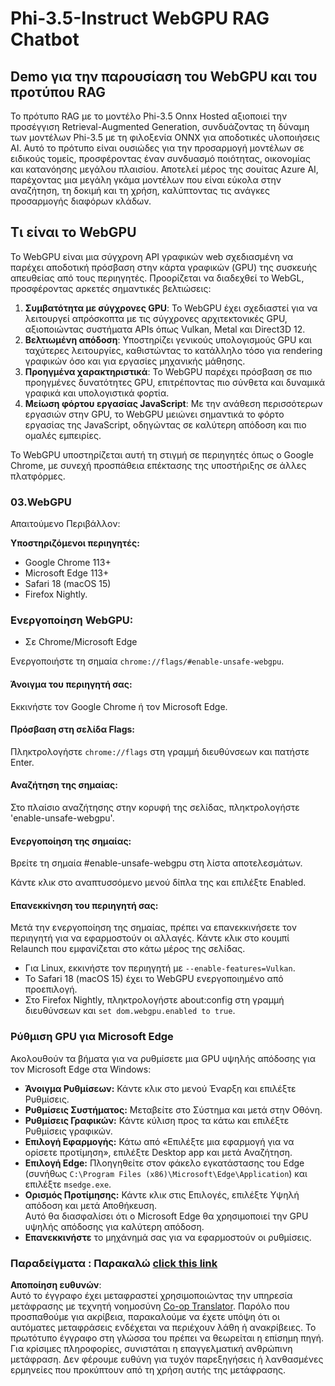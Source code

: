 <!--
CO_OP_TRANSLATOR_METADATA:
{
  "original_hash": "b62864faf628eb07f5231d4885555198",
  "translation_date": "2025-05-09T18:57:39+00:00",
  "source_file": "md/02.Application/01.TextAndChat/Phi3/WebGPUWithPhi35Readme.md",
  "language_code": "el"
}
-->
# Phi-3.5-Instruct WebGPU RAG Chatbot

## Demo για την παρουσίαση του WebGPU και του προτύπου RAG

Το πρότυπο RAG με το μοντέλο Phi-3.5 Onnx Hosted αξιοποιεί την προσέγγιση Retrieval-Augmented Generation, συνδυάζοντας τη δύναμη των μοντέλων Phi-3.5 με τη φιλοξενία ONNX για αποδοτικές υλοποιήσεις AI. Αυτό το πρότυπο είναι ουσιώδες για την προσαρμογή μοντέλων σε ειδικούς τομείς, προσφέροντας έναν συνδυασμό ποιότητας, οικονομίας και κατανόησης μεγάλου πλαισίου. Αποτελεί μέρος της σουίτας Azure AI, παρέχοντας μια μεγάλη γκάμα μοντέλων που είναι εύκολα στην αναζήτηση, τη δοκιμή και τη χρήση, καλύπτοντας τις ανάγκες προσαρμογής διαφόρων κλάδων.

## Τι είναι το WebGPU  
Το WebGPU είναι μια σύγχρονη API γραφικών web σχεδιασμένη να παρέχει αποδοτική πρόσβαση στην κάρτα γραφικών (GPU) της συσκευής απευθείας από τους περιηγητές. Προορίζεται να διαδεχθεί το WebGL, προσφέροντας αρκετές σημαντικές βελτιώσεις:

1. **Συμβατότητα με σύγχρονες GPU**: Το WebGPU έχει σχεδιαστεί για να λειτουργεί απρόσκοπτα με τις σύγχρονες αρχιτεκτονικές GPU, αξιοποιώντας συστήματα APIs όπως Vulkan, Metal και Direct3D 12.
2. **Βελτιωμένη απόδοση**: Υποστηρίζει γενικούς υπολογισμούς GPU και ταχύτερες λειτουργίες, καθιστώντας το κατάλληλο τόσο για rendering γραφικών όσο και για εργασίες μηχανικής μάθησης.
3. **Προηγμένα χαρακτηριστικά**: Το WebGPU παρέχει πρόσβαση σε πιο προηγμένες δυνατότητες GPU, επιτρέποντας πιο σύνθετα και δυναμικά γραφικά και υπολογιστικά φορτία.
4. **Μείωση φόρτου εργασίας JavaScript**: Με την ανάθεση περισσότερων εργασιών στην GPU, το WebGPU μειώνει σημαντικά το φόρτο εργασίας της JavaScript, οδηγώντας σε καλύτερη απόδοση και πιο ομαλές εμπειρίες.

Το WebGPU υποστηρίζεται αυτή τη στιγμή σε περιηγητές όπως ο Google Chrome, με συνεχή προσπάθεια επέκτασης της υποστήριξης σε άλλες πλατφόρμες.

### 03.WebGPU  
Απαιτούμενο Περιβάλλον:

**Υποστηριζόμενοι περιηγητές:**  
- Google Chrome 113+  
- Microsoft Edge 113+  
- Safari 18 (macOS 15)  
- Firefox Nightly.

### Ενεργοποίηση WebGPU:

- Σε Chrome/Microsoft Edge

Ενεργοποιήστε τη σημαία `chrome://flags/#enable-unsafe-webgpu`.

#### Άνοιγμα του περιηγητή σας:  
Εκκινήστε τον Google Chrome ή τον Microsoft Edge.

#### Πρόσβαση στη σελίδα Flags:  
Πληκτρολογήστε `chrome://flags` στη γραμμή διευθύνσεων και πατήστε Enter.

#### Αναζήτηση της σημαίας:  
Στο πλαίσιο αναζήτησης στην κορυφή της σελίδας, πληκτρολογήστε 'enable-unsafe-webgpu'.

#### Ενεργοποίηση της σημαίας:  
Βρείτε τη σημαία #enable-unsafe-webgpu στη λίστα αποτελεσμάτων.

Κάντε κλικ στο αναπτυσσόμενο μενού δίπλα της και επιλέξτε Enabled.

#### Επανεκκίνηση του περιηγητή σας:

Μετά την ενεργοποίηση της σημαίας, πρέπει να επανεκκινήσετε τον περιηγητή για να εφαρμοστούν οι αλλαγές. Κάντε κλικ στο κουμπί Relaunch που εμφανίζεται στο κάτω μέρος της σελίδας.

- Για Linux, εκκινήστε τον περιηγητή με `--enable-features=Vulkan`.  
- Το Safari 18 (macOS 15) έχει το WebGPU ενεργοποιημένο από προεπιλογή.  
- Στο Firefox Nightly, πληκτρολογήστε about:config στη γραμμή διευθύνσεων και `set dom.webgpu.enabled to true`.

### Ρύθμιση GPU για Microsoft Edge

Ακολουθούν τα βήματα για να ρυθμίσετε μια GPU υψηλής απόδοσης για τον Microsoft Edge στα Windows:

- **Άνοιγμα Ρυθμίσεων:** Κάντε κλικ στο μενού Έναρξη και επιλέξτε Ρυθμίσεις.  
- **Ρυθμίσεις Συστήματος:** Μεταβείτε στο Σύστημα και μετά στην Οθόνη.  
- **Ρυθμίσεις Γραφικών:** Κάντε κύλιση προς τα κάτω και επιλέξτε Ρυθμίσεις γραφικών.  
- **Επιλογή Εφαρμογής:** Κάτω από «Επιλέξτε μια εφαρμογή για να ορίσετε προτίμηση», επιλέξτε Desktop app και μετά Αναζήτηση.  
- **Επιλογή Edge:** Πλοηγηθείτε στον φάκελο εγκατάστασης του Edge (συνήθως `C:\Program Files (x86)\Microsoft\Edge\Application`) και επιλέξτε `msedge.exe`.  
- **Ορισμός Προτίμησης:** Κάντε κλικ στις Επιλογές, επιλέξτε Υψηλή απόδοση και μετά Αποθήκευση.  
Αυτό θα διασφαλίσει ότι ο Microsoft Edge θα χρησιμοποιεί την GPU υψηλής απόδοσης για καλύτερη απόδοση.  
- **Επανεκκινήστε** το μηχάνημά σας για να εφαρμοστούν οι ρυθμίσεις.

### Παραδείγματα : Παρακαλώ [click this link](https://github.com/microsoft/aitour-exploring-cutting-edge-models/tree/main/src/02.ONNXRuntime/01.WebGPUChatRAG)

**Αποποίηση ευθυνών**:  
Αυτό το έγγραφο έχει μεταφραστεί χρησιμοποιώντας την υπηρεσία μετάφρασης με τεχνητή νοημοσύνη [Co-op Translator](https://github.com/Azure/co-op-translator). Παρόλο που προσπαθούμε για ακρίβεια, παρακαλούμε να έχετε υπόψη ότι οι αυτόματες μεταφράσεις ενδέχεται να περιέχουν λάθη ή ανακρίβειες. Το πρωτότυπο έγγραφο στη γλώσσα του πρέπει να θεωρείται η επίσημη πηγή. Για κρίσιμες πληροφορίες, συνιστάται η επαγγελματική ανθρώπινη μετάφραση. Δεν φέρουμε ευθύνη για τυχόν παρεξηγήσεις ή λανθασμένες ερμηνείες που προκύπτουν από τη χρήση αυτής της μετάφρασης.